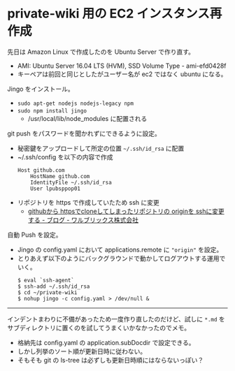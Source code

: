 # private-wiki 用の EC2 インスタンス再作成
先日は Amazon Linux で作成したのを Ubuntu Server で作り直す。
- AMI: Ubuntu Server 16.04 LTS (HVM), SSD Volume Type - ami-efd0428f
- キーペアは前回と同じとしたがユーザー名が ec2 ではなく ubuntu になる。

Jingo をインストール。
- `sudo apt-get nodejs nodejs-legacy npm`
- `sudo npm install jingo`
    - /usr/local/lib/node_modules に配置される

git push をパスワードを聞かれずにできるように設定。
- 秘密鍵をアップロードして所定の位置 `~/.ssh/id_rsa` に配置
- ~/.ssh/config を以下の内容で作成
  ```
  Host github.com
      HostName github.com
      IdentityFile ~/.ssh/id_rsa
      User lpubsppop01
  ```
- リポジトリを https で作成していたため ssh に変更
    - [githubから httpsでcloneしてしまったリポジトリの originを sshに変更する - ブログ - ワルブリックス株式会社](https://www.walbrix.com/jp/blog/2013-11-github-https-ssh.html)

自動 Push を設定。
- Jingo の config.yaml において applications.remote に `"origin"` を設定。
- とりあえず以下のようにバックグラウンドで動かしてログアウトする運用でいく。
  ```
  $ eval `ssh-agent`
  $ ssh-add ~/.ssh/id_rsa
  $ cd ~/private-wiki
  $ nohup jingo -c config.yaml > /dev/null &
  ```
  
---
  
インデントまわりに不備があったため一度作り直したのだけど、試しに `*.md` をサブディレクトリに置くのを試してうまくいかなかったのでメモ。
  - 格納先は config.yaml の application.subDocdir で設定できる。
  - しかし列挙のソート順が更新日時に従わない。
  - そもそも git の ls-tree は必ずしも更新日時順にはならないっぽい？